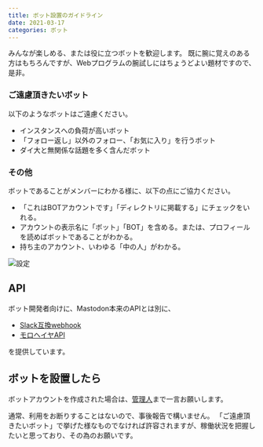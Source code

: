 ```yaml
---
title: ボット設置のガイドライン
date: 2021-03-17
categories: ボット
---
```


みんなが楽しめる、または役に立つボットを歓迎します。
既に腕に覚えのある方はもちろんですが、Webプログラムの腕試しにはちょうどよい題材ですので、是非。

### ご遠慮頂きたいボット

以下のようなボットはご遠慮ください。

- インスタンスへの負荷が高いボット
- 「フォロー返し」以外のフォロー、「お気に入り」を行うボット
- ダイ大と無関係な話題を多く含んだボット

### その他

ボットであることがメンバーにわかる様に、以下の点にご協力ください。

- 「これはBOTアカウントです」「ディレクトリに掲載する」にチェックをいれる。
- アカウントの表示名に「ボット」「BOT」を含める。または、プロフィールを読めばボットであることがわかる。
- 持ち主のアカウント、いわゆる「中の人」がわかる。

![設定](設定.png)

## API

ボット開発者向けに、Mastodon本来のAPIとは別に、

- [Slack互換webhook](/articles/Slack互換webhook)
- [モロヘイヤAPI](https://mstdn.delmulin.com/mulukhiya/app/api)

を提供しています。

## ボットを設置したら

ボットアカウントを作成された場合は、[管理人](https://mstdn.delmulin.com/@pooza)まで一言お願いします。

通常、利用をお断りすることはないので、事後報告で構いません。
「ご遠慮頂きたいボット」で挙げた様なものでなければ許容されますが、稼働状況を把握したいと思っており、その為のお願いです。


